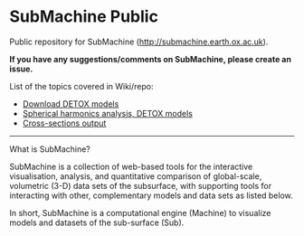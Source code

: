 # SubMachine Public

Public repository for SubMachine (http://submachine.earth.ox.ac.uk).

**If you have any suggestions/comments on SubMachine, please create an issue.**

List of the topics covered in Wiki/repo:

- [Download DETOX models](https://github.com/kasra-hosseini/SubMachine_Public/tree/master/DETOX)
- [Spherical harmonics analysis, DETOX models](https://github.com/kasra-hosseini/SubMachine_Public/tree/master/DETOX)
- [Cross-sections output](https://github.com/kasra-hosseini/SubMachine_Public/wiki/Cross-sections-output)

---

What is SubMachine?

SubMachine is a collection of web-based tools for the interactive visualisation, analysis, and quantitative comparison of global-scale, volumetric (3-D) data sets of the subsurface, with supporting tools for interacting with other, complementary models and data sets as listed below.

In short, SubMachine is a computational engine (Machine) to visualize models and datasets of the sub-surface (Sub). 



